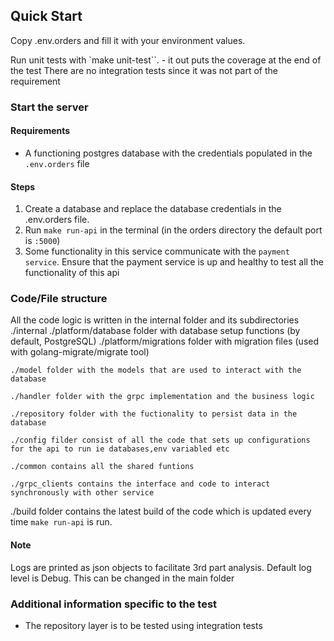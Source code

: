 ## Quick Start

Copy .env.orders and fill it with your environment values.

Run unit tests with  `make unit-test``.
    - it out puts the coverage at the end of the test
There are no integration tests since it was not part of the requirement

### Start the server
#### Requirements
- A functioning postgres database with the credentials populated in the `.env.orders` file

#### Steps
1. Create a database and replace the database credentials in the .env.orders file.
2. Run `make run-api` in the terminal (in the orders directory the default port is `:5000`)
3. Some functionality in this service communicate with the `payment service`. Ensure that the payment service is up and healthy to test all the functionality of this api

### Code/File structure
All the code logic is written in the internal folder and its subdirectories
./internal
    ./platform/database folder with database setup functions (by default, PostgreSQL)
    ./platform/migrations folder with migration files (used with golang-migrate/migrate tool)

    ./model folder with the models that are used to interact with the database

    ./handler folder with the grpc implementation and the business logic

    ./repository folder with the fuctionality to persist data in the database

    ./config filder consist of all the code that sets up configurations for the api to run ie databases,env variabled etc

    ./common contains all the shared funtions

    ./grpc_clients contains the interface and code to interact synchronously with other service

./build folder contains the latest build of the code which is updated every time `make run-api` is run.

#### Note
Logs are printed as json objects to facilitate 3rd part analysis.
Default log level is Debug. This can be changed in the main folder

### Additional information specific to the test
- The repository layer is to be tested using integration tests
